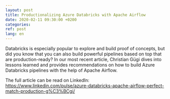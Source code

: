```yaml
---
layout: post
title: Productionalizing Azure Databricks with Apache Airflow 
date: 2020-02-11 09:30:00 +0200
categories: 
ref: post
lang: en
---
```

Databricks is especially popular to explore and build proof of concepts, but did you know that you can also build powerful pipelines based on top that are production-ready? In our most recent article, Christian Gügi dives into lessons learned and provides recommendations on how to build Azure Databricks pipelines with the help of Apache Airflow.

The full article can be read on LinkedIn: 
https://www.linkedin.com/pulse/azure-databricks-apache-airflow-perfect-match-production-g%C3%BCgi/